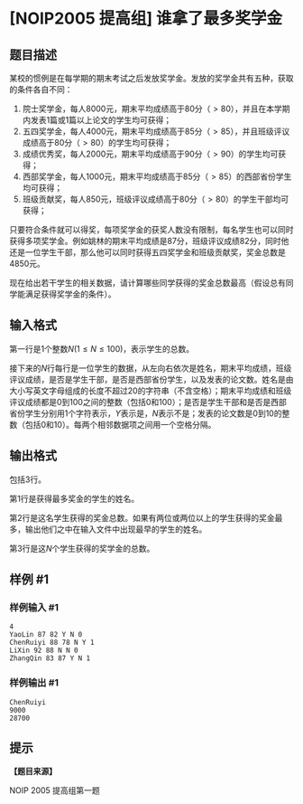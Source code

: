 # [NOIP2005 提高组] 谁拿了最多奖学金

## 题目描述

某校的惯例是在每学期的期末考试之后发放奖学金。发放的奖学金共有五种，获取的条件各自不同：

1. 院士奖学金，每人$8000$元，期末平均成绩高于$80$分（$>80$），并且在本学期内发表$1$篇或$1$篇以上论文的学生均可获得；
2. 五四奖学金，每人$4000$元，期末平均成绩高于$85$分（$>85$），并且班级评议成绩高于$80$分（$>80$）的学生均可获得；
3. 成绩优秀奖，每人$2000$元，期末平均成绩高于$90$分（$>90$）的学生均可获得；
4. 西部奖学金，每人$1000$元，期末平均成绩高于$85$分（$>85$）的西部省份学生均可获得；
5. 班级贡献奖，每人$850$元，班级评议成绩高于$80$分（$>80$）的学生干部均可获得；

只要符合条件就可以得奖，每项奖学金的获奖人数没有限制，每名学生也可以同时获得多项奖学金。例如姚林的期末平均成绩是$87$分，班级评议成绩$82$分，同时他还是一位学生干部，那么他可以同时获得五四奖学金和班级贡献奖，奖金总数是$4850$元。

现在给出若干学生的相关数据，请计算哪些同学获得的奖金总数最高（假设总有同学能满足获得奖学金的条件）。

## 输入格式

第一行是$1$个整数$N(1 \le  N \le  100)$，表示学生的总数。

接下来的$N$行每行是一位学生的数据，从左向右依次是姓名，期末平均成绩，班级评议成绩，是否是学生干部，是否是西部省份学生，以及发表的论文数。姓名是由大小写英文字母组成的长度不超过$20$的字符串（不含空格）；期末平均成绩和班级评议成绩都是$0$到$100$之间的整数（包括$0$和$100$）；是否是学生干部和是否是西部省份学生分别用$1$个字符表示，$Y$表示是，$N$表示不是；发表的论文数是$0$到$10$的整数（包括$0$和$10$）。每两个相邻数据项之间用一个空格分隔。

## 输出格式

包括$3$行。

第$1$行是获得最多奖金的学生的姓名。

第$2$行是这名学生获得的奖金总数。如果有两位或两位以上的学生获得的奖金最多，输出他们之中在输入文件中出现最早的学生的姓名。

第$3$行是这$N$个学生获得的奖学金的总数。

## 样例 #1

### 样例输入 #1

```
4
YaoLin 87 82 Y N 0
ChenRuiyi 88 78 N Y 1
LiXin 92 88 N N 0
ZhangQin 83 87 Y N 1
```

### 样例输出 #1

```
ChenRuiyi
9000
28700
```

## 提示

**【题目来源】**

NOIP 2005 提高组第一题